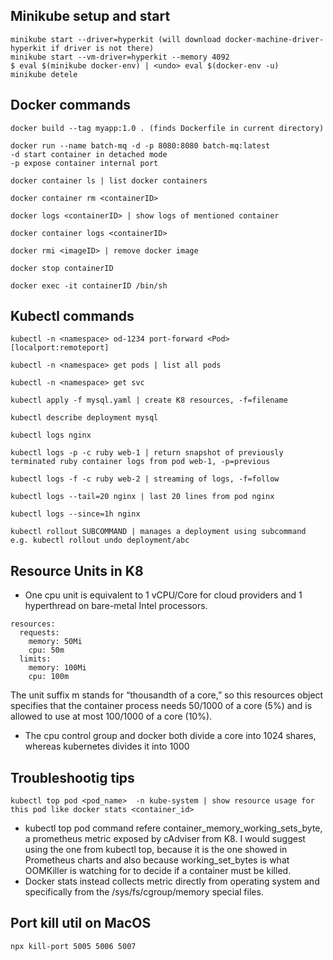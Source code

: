 ## Minikube setup and start
```
minikube start --driver=hyperkit (will download docker-machine-driver-hyperkit if driver is not there)
minikube start --vm-driver=hyperkit --memory 4092
$ eval $(minikube docker-env) | <undo> eval $(docker-env -u)
minikube detele
```

## Docker commands
```
docker build --tag myapp:1.0 . (finds Dockerfile in current directory)

docker run --name batch-mq -d -p 8080:8080 batch-mq:latest
-d start container in detached mode
-p expose container internal port

docker container ls | list docker containers

docker container rm <containerID> 

docker logs <containerID> | show logs of mentioned container

docker container logs <containerID>

docker rmi <imageID> | remove docker image

docker stop containerID

docker exec -it containerID /bin/sh
```

## Kubectl commands
```
kubectl -n <namespace> od-1234 port-forward <Pod> [localport:remoteport]

kubectl -n <namespace> get pods | list all pods

kubectl -n <namespace> get svc

kubectl apply -f mysql.yaml | create K8 resources, -f=filename

kubectl describe deployment mysql

kubectl logs nginx

kubectl logs -p -c ruby web-1 | return snapshot of previously terminated ruby container logs from pod web-1, -p=previous

kubectl logs -f -c ruby web-2 | streaming of logs, -f=follow

kubectl logs --tail=20 nginx | last 20 lines from pod nginx

kubectl logs --since=1h nginx

kubectl rollout SUBCOMMAND | manages a deployment using subcommand e.g. kubectl rollout undo deployment/abc
```

## Resource Units in K8
- One cpu unit is equivalent to 1 vCPU/Core for cloud providers and 1 hyperthread on bare-metal Intel processors.
```
resources:
  requests:
    memory: 50Mi
    cpu: 50m
  limits:
    memory: 100Mi
    cpu: 100m
```
The unit suffix m stands for “thousandth of a core,” so this resources object specifies that the container process needs 50/1000 of a core (5%) and is allowed to use at most 100/1000 of a core (10%).

- The cpu control group and docker both divide a core into 1024 shares, whereas kubernetes divides it into 1000

## Troubleshootig tips
```
kubectl top pod <pod_name>  -n kube-system | show resource usage for this pod like docker stats <container_id>
```
- kubectl top pod command refere container_memory_working_sets_byte, a prometheus metric exposed by cAdviser from K8.
I would suggest using the one from kubectl top, because it is the one showed in Prometheus charts and also because working_set_bytes is what OOMKiller is watching for to decide if a container must be killed.
- Docker stats instead collects metric directly from operating system and specifically from the /sys/fs/cgroup/memory special files.


## Port kill util on MacOS
```
npx kill-port 5005 5006 5007
```
